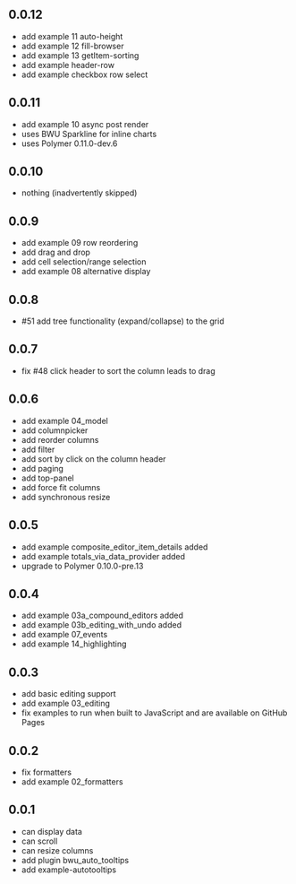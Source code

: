 ## 0.0.12

* add example 11 auto-height
* add example 12 fill-browser
* add example 13 getItem-sorting
* add example header-row
* add example checkbox row select

## 0.0.11

* add example 10 async post render
* uses BWU Sparkline for inline charts
* uses Polymer 0.11.0-dev.6

## 0.0.10

* nothing (inadvertently skipped)

## 0.0.9

* add example 09 row reordering
* add drag and drop
* add cell selection/range selection
* add example 08 alternative display

## 0.0.8

* #51 add tree functionality (expand/collapse) to the grid

## 0.0.7

* fix #48 click header to sort the column leads to drag

## 0.0.6

* add example 04_model
* add columnpicker
* add reorder columns
* add filter
* add sort by click on the column header
* add paging
* add top-panel
* add force fit columns
* add synchronous resize

## 0.0.5

* add example composite_editor_item_details added
* add example totals_via_data_provider added
* upgrade to Polymer 0.10.0-pre.13

## 0.0.4

* add example 03a_compound_editors added
* add example 03b_editing_with_undo added
* add example 07_events
* add example 14_highlighting

## 0.0.3
* add basic editing support
* add example 03_editing
* fix examples to run when built to JavaScript and are available on GitHub Pages

## 0.0.2

* fix formatters
* add example 02_formatters  

## 0.0.1

* can display data
* can scroll
* can resize columns
* add plugin bwu_auto_tooltips
* add example-autotooltips
